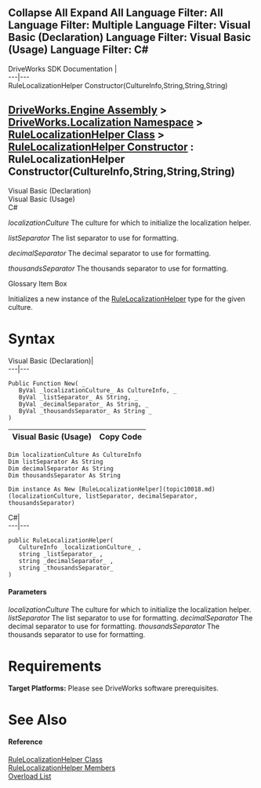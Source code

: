        

 Collapse All Expand All  Language Filter: All  Language Filter: Multiple  Language Filter: Visual Basic (Declaration) Language Filter: Visual Basic (Usage) Language Filter: C#  
---  
DriveWorks SDK Documentation  |   
---|---  
RuleLocalizationHelper Constructor(CultureInfo,String,String,String)   
  
[DriveWorks.Engine Assembly](topic2156.md) > [DriveWorks.Localization Namespace](topic10015.md) > [RuleLocalizationHelper Class](topic10018.md) > [RuleLocalizationHelper Constructor](topic10024.md) : RuleLocalizationHelper Constructor(CultureInfo,String,String,String)  
---  
  
Visual Basic (Declaration)    
Visual Basic (Usage)    
C# 

_localizationCulture_
    The culture for which to initialize the localization helper.

_listSeparator_
    The list separator to use for formatting.

_decimalSeparator_
    The decimal separator to use for formatting.

_thousandsSeparator_
    The thousands separator to use for formatting.

Glossary Item Box

Initializes a new instance of the [RuleLocalizationHelper](topic10018.md) type for the given culture. 

# Syntax

Visual Basic (Declaration)|   
---|---  
      
    
    Public Function New( _
       ByVal _localizationCulture_ As CultureInfo, _
       ByVal _listSeparator_ As String, _
       ByVal _decimalSeparator_ As String, _
       ByVal _thousandsSeparator_ As String _
    )  
  
Visual Basic (Usage)| Copy Code  
---|---  
      
    
    Dim localizationCulture As CultureInfo
    Dim listSeparator As String
    Dim decimalSeparator As String
    Dim thousandsSeparator As String
     
    Dim instance As New [RuleLocalizationHelper](topic10018.md)(localizationCulture, listSeparator, decimalSeparator, thousandsSeparator)  
  
C#|   
---|---  
      
    
    public RuleLocalizationHelper( 
       CultureInfo _localizationCulture_ ,
       string _listSeparator_ ,
       string _decimalSeparator_ ,
       string _thousandsSeparator_
    )  
  
#### Parameters

 _localizationCulture_
    The culture for which to initialize the localization helper.
_listSeparator_
    The list separator to use for formatting.
_decimalSeparator_
    The decimal separator to use for formatting.
_thousandsSeparator_
    The thousands separator to use for formatting.

# Requirements

**Target Platforms:** Please see DriveWorks software prerequisites.

# See Also

#### Reference

[RuleLocalizationHelper Class](topic10018.md)   
[RuleLocalizationHelper Members](topic10019.md)   
[Overload List](topic10024.md)


